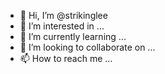 - 👋 Hi, I’m @strikinglee
- 👀 I’m interested in ...
- 🌱 I’m currently learning ...
- 💞️ I’m looking to collaborate on ...
- 📫 How to reach me ...

<!---
strikinglee/strikinglee is a ✨ special ✨ repository because its `README.md` (this file) appears on your GitHub profile.
You can click the Preview link to take a look at your changes.
--->
